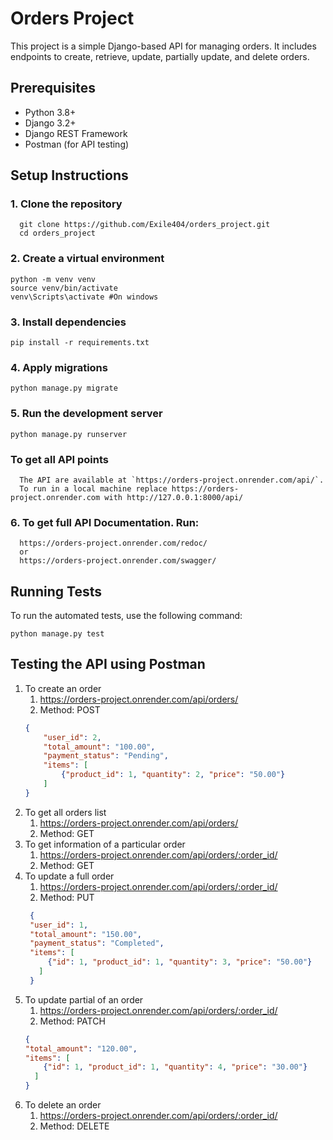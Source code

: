 # Orders Project

This project is a simple Django-based API for managing orders. It includes endpoints to create, retrieve, update, partially update, and delete orders.

## Prerequisites

- Python 3.8+
- Django 3.2+
- Django REST Framework
- Postman (for API testing)

## Setup Instructions

### 1. Clone the repository
      git clone https://github.com/Exile404/orders_project.git
      cd orders_project

### 2. Create a virtual environment

    python -m venv venv
    source venv/bin/activate
    venv\Scripts\activate #On windows

### 3. Install dependencies

    pip install -r requirements.txt


### 4. Apply migrations

    python manage.py migrate

### 5. Run the development server

    python manage.py runserver

### To get all API points

      The API are available at `https://orders-project.onrender.com/api/`.
      To run in a local machine replace https://orders-project.onrender.com with http://127.0.0.1:8000/api/

### 6.  To get full API Documentation. Run:
      https://orders-project.onrender.com/redoc/
      or
      https://orders-project.onrender.com/swagger/

## Running Tests

To run the automated tests, use the following command:

    python manage.py test

## Testing the API using Postman
1. To create an order
   1. https://orders-project.onrender.com/api/orders/
   2. Method: POST
    ```json
    {
        "user_id": 2,
        "total_amount": "100.00",
        "payment_status": "Pending",
        "items": [
            {"product_id": 1, "quantity": 2, "price": "50.00"}
        ]
    }
    ```
2. To get all orders list
   1. https://orders-project.onrender.com/api/orders/
   2. Method: GET
3. To get information of a particular order
   1. https://orders-project.onrender.com/api/orders/:order_id/
   2. Method: GET
4. To update a full order
   1.  https://orders-project.onrender.com/api/orders/:order_id/
   2. Method: PUT
   ```json
    {
    "user_id": 1,
    "total_amount": "150.00",
    "payment_status": "Completed",
    "items": [
        {"id": 1, "product_id": 1, "quantity": 3, "price": "50.00"}
      ]
    }
    ```
5. To update partial of an order
   1.    https://orders-project.onrender.com/api/orders/:order_id/
    2. Method: PATCH 
    ```json
    {
    "total_amount": "120.00",
    "items": [
        {"id": 1, "product_id": 1, "quantity": 4, "price": "30.00"}
      ]
    }
    ```
6. To delete an order
   1.  https://orders-project.onrender.com/api/orders/:order_id/
   2. Method: DELETE